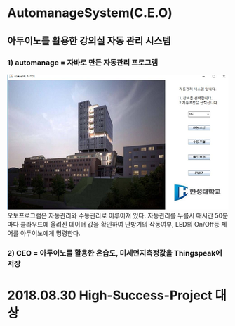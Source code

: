 # AutomanageSystem(C.E.O)
## 아두이노를 활용한 강의실 자동 관리 시스템


### 1) automanage = 자바로 만든 자동관리 프로그램

![autoprograme](./doc/AutoPrograme.JPG)
오토프로그램은 자동관리와 수동관리로 이루어져 있다.
자동관리를 누를시 매시간 50분마다 클라우드에 올려진 데이터 값을 확인하여 난방기의 작동여부, LED의 On/Off등 제어를 아두이노에게 명령한다.

### 2) CEO = 아두이노를 활용한 온습도, 미세먼지측정값을 Thingspeak에 저장

# 2018.08.30 High-Success-Project 대상
